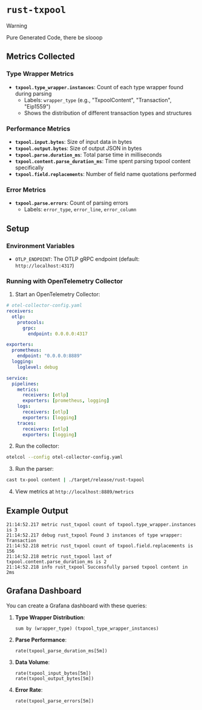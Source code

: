 # `rust-txpool`

> [!WARNING]    
> Pure Generated Code, there be slooop

## Metrics Collected

### Type Wrapper Metrics
- **`txpool.type_wrapper.instances`**: Count of each type wrapper found during parsing
  - Labels: `wrapper_type` (e.g., "TxpoolContent", "Transaction", "Eip1559")
  - Shows the distribution of different transaction types and structures

### Performance Metrics
- **`txpool.input.bytes`**: Size of input data in bytes
- **`txpool.output.bytes`**: Size of output JSON in bytes
- **`txpool.parse.duration_ms`**: Total parse time in milliseconds
- **`txpool.content.parse_duration_ms`**: Time spent parsing txpool content specifically
- **`txpool.field.replacements`**: Number of field name quotations performed

### Error Metrics
- **`txpool.parse.errors`**: Count of parsing errors
  - Labels: `error_type`, `error_line`, `error_column`

## Setup

### Environment Variables
- `OTLP_ENDPOINT`: The OTLP gRPC endpoint (default: `http://localhost:4317`)

### Running with OpenTelemetry Collector

1. Start an OpenTelemetry Collector:
```yaml
# otel-collector-config.yaml
receivers:
  otlp:
    protocols:
      grpc:
        endpoint: 0.0.0.0:4317

exporters:
  prometheus:
    endpoint: "0.0.0.0:8889"
  logging:
    loglevel: debug

service:
  pipelines:
    metrics:
      receivers: [otlp]
      exporters: [prometheus, logging]
    logs:
      receivers: [otlp]
      exporters: [logging]
    traces:
      receivers: [otlp]
      exporters: [logging]
```

2. Run the collector:
```bash
otelcol --config otel-collector-config.yaml
```

3. Run the parser:
```bash
cast tx-pool content | ./target/release/rust-txpool
```

4. View metrics at `http://localhost:8889/metrics`

## Example Output

```
21:14:52.217 metric rust_txpool count of txpool.type_wrapper.instances is 3
21:14:52.217 debug rust_txpool Found 3 instances of type wrapper: Transaction
21:14:52.218 metric rust_txpool count of txpool.field.replacements is 156
21:14:52.218 metric rust_txpool last of txpool.content.parse_duration_ms is 2
21:14:52.218 info rust_txpool Successfully parsed txpool content in 2ms
```

## Grafana Dashboard

You can create a Grafana dashboard with these queries:

1. **Type Wrapper Distribution**:
   ```promql
   sum by (wrapper_type) (txpool_type_wrapper_instances)
   ```

2. **Parse Performance**:
   ```promql
   rate(txpool_parse_duration_ms[5m])
   ```

3. **Data Volume**:
   ```promql
   rate(txpool_input_bytes[5m])
   rate(txpool_output_bytes[5m])
   ```

4. **Error Rate**:
   ```promql
   rate(txpool_parse_errors[5m])
   ```

